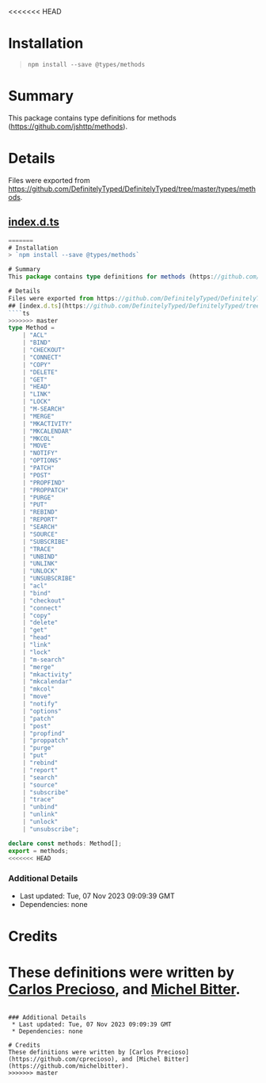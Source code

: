 <<<<<<< HEAD
# Installation
> `npm install --save @types/methods`

# Summary
This package contains type definitions for methods (https://github.com/jshttp/methods).

# Details
Files were exported from https://github.com/DefinitelyTyped/DefinitelyTyped/tree/master/types/methods.
## [index.d.ts](https://github.com/DefinitelyTyped/DefinitelyTyped/tree/master/types/methods/index.d.ts)
````ts
=======
# Installation
> `npm install --save @types/methods`

# Summary
This package contains type definitions for methods (https://github.com/jshttp/methods).

# Details
Files were exported from https://github.com/DefinitelyTyped/DefinitelyTyped/tree/master/types/methods.
## [index.d.ts](https://github.com/DefinitelyTyped/DefinitelyTyped/tree/master/types/methods/index.d.ts)
````ts
>>>>>>> master
type Method =
    | "ACL"
    | "BIND"
    | "CHECKOUT"
    | "CONNECT"
    | "COPY"
    | "DELETE"
    | "GET"
    | "HEAD"
    | "LINK"
    | "LOCK"
    | "M-SEARCH"
    | "MERGE"
    | "MKACTIVITY"
    | "MKCALENDAR"
    | "MKCOL"
    | "MOVE"
    | "NOTIFY"
    | "OPTIONS"
    | "PATCH"
    | "POST"
    | "PROPFIND"
    | "PROPPATCH"
    | "PURGE"
    | "PUT"
    | "REBIND"
    | "REPORT"
    | "SEARCH"
    | "SOURCE"
    | "SUBSCRIBE"
    | "TRACE"
    | "UNBIND"
    | "UNLINK"
    | "UNLOCK"
    | "UNSUBSCRIBE"
    | "acl"
    | "bind"
    | "checkout"
    | "connect"
    | "copy"
    | "delete"
    | "get"
    | "head"
    | "link"
    | "lock"
    | "m-search"
    | "merge"
    | "mkactivity"
    | "mkcalendar"
    | "mkcol"
    | "move"
    | "notify"
    | "options"
    | "patch"
    | "post"
    | "propfind"
    | "proppatch"
    | "purge"
    | "put"
    | "rebind"
    | "report"
    | "search"
    | "source"
    | "subscribe"
    | "trace"
    | "unbind"
    | "unlink"
    | "unlock"
    | "unsubscribe";

declare const methods: Method[];
export = methods;
<<<<<<< HEAD

````

### Additional Details
 * Last updated: Tue, 07 Nov 2023 09:09:39 GMT
 * Dependencies: none

# Credits
These definitions were written by [Carlos Precioso](https://github.com/cprecioso), and [Michel Bitter](https://github.com/michelbitter).
=======

````

### Additional Details
 * Last updated: Tue, 07 Nov 2023 09:09:39 GMT
 * Dependencies: none

# Credits
These definitions were written by [Carlos Precioso](https://github.com/cprecioso), and [Michel Bitter](https://github.com/michelbitter).
>>>>>>> master
